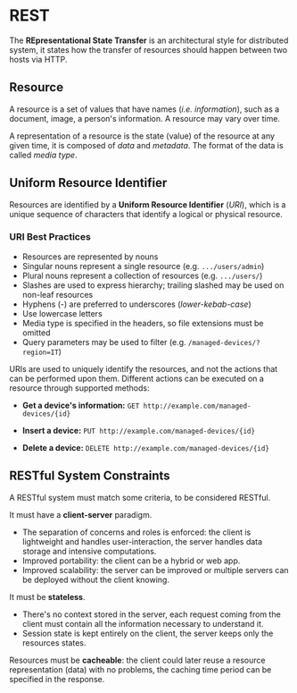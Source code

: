 # REST

The **REpresentational State Transfer** is an architectural style for distributed system, it states how the transfer of resources should happen between two hosts via HTTP.

## Resource

A resource is a set of values that have names (*i.e. information*), such as a document, image, a person's information. A resource may vary over time.

A representation of a resource is the state (value) of the resource at any given time, it is composed of *data* and *metadata*. The format of the data is called *media type*.

## Uniform Resource Identifier

Resources are identified by a **Uniform Resource Identifier** (*URI*), which is a unique sequence of characters that identify a logical or physical resource.

### URI Best Practices

- Resources are represented by nouns
- Singular nouns represent a single resource (e.g. `.../users/admin`)
- Plural nouns represent a collection of resources (e.g. `.../users/`)
- Slashes are used to express hierarchy; trailing slashed may be used on non-leaf resources
- Hyphens (-) are preferred to underscores (*lower-kebab-case*)
- Use lowercase letters
- Media type is specified in the headers, so file extensions must be omitted
- Query parameters may be used to filter (e.g. `/managed-devices/?region=IT`)

URIs are used to uniquely identify the resources, and not the actions that can be performed upon them. Different actions can be executed on a resource through supported methods:

- **Get a device's information:** `GET http://example.com/managed-devices/{id}`

- **Insert a device:** `PUT http://example.com/managed-devices/{id}`

- **Delete a device:** `DELETE http://example.com/managed-devices/{id}`

## RESTful System Constraints

A RESTful system must match some criteria, to be considered RESTful.

It must have a **client-server** paradigm.

- The separation of concerns and roles is enforced: the client is lightweight and handles user-interaction, the server handles data storage and intensive computations.
- Improved portability: the client can be a hybrid or web app.
- Improved scalability: the server can be improved or multiple servers can be deployed without the client knowing. 

It must be **stateless**.

- There's no context stored in the server, each request coming from the client must contain all the information necessary to understand it.
- Session state is kept entirely on the client, the server keeps only the resources states.

Resources must be **cacheable**: the client could later reuse a resource representation (data) with no problems, the caching time period can be specified in the response.